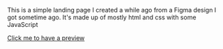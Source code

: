 <p> This is a simple landing page I created a while ago from a Figma design I got sometime ago. It's made up of mostly html and css with some JavaScript <P>
<a href="https://mosope20.github.io/static_web_page/">Click me to have a preview</a>
